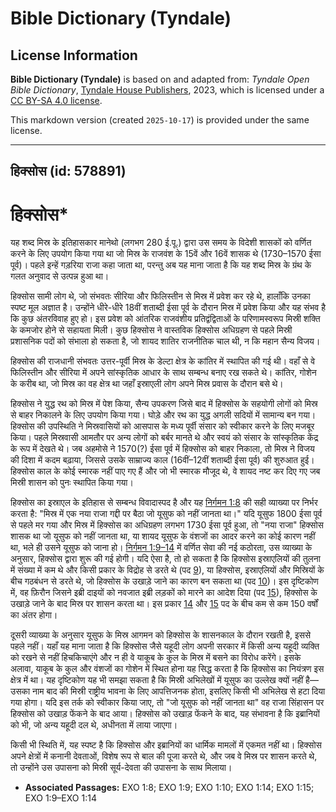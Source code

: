 # Bible Dictionary (Tyndale)

## License Information

**Bible Dictionary (Tyndale)** is based on and adapted from: _Tyndale Open Bible Dictionary_, [Tyndale House Publishers](https://tyndaleopenresources.com/), 2023, which is licensed under a [CC BY-SA 4.0 license](https://creativecommons.org/licenses/by-sa/4.0/legalcode.en).

This markdown version (created `2025-10-17`) is provided under the same license.



--------------------------------

## हिक्सोस (id: 578891)

हिक्सोस\*
=========

यह शब्द मिस्र के इतिहासकार मानेथो (लगभग 280 ई.पू.) द्वारा उस समय के विदेशी शासकों को वर्णित करने के लिए उपयोग किया गया था जो मिस्र के राजवंश के 15वें और 16वें शासक थे (1730–1570 ईसा पूर्व)। पहले इन्हें गड़रिया राजा कहा जाता था, परन्तु अब यह माना जाता है कि यह शब्द मिस्र के ग्रंथ के गलत अनुवाद से उत्पन्न हुआ था।

हिक्सोस सामी लोग थे, जो संभवतः सीरिया और फिलिस्तीन से मिस्र में प्रवेश कर रहे थे, हालाँकि उनका स्पष्ट मूल अज्ञात है। उन्होंने धीरे\-धीरे 18वीं शताब्दी ईसा पूर्व के दौरान मिस्र में प्रवेश किया और यह संभव है कि कुछ अंतरविवाह हुए हो। इस प्रवेश को आंतरिक राजवंशीय प्रतिद्वंद्विताओं के परिणामस्वरूप मिस्री शक्ति के कमजोर होने से सहायता मिली। कुछ हिक्सोस ने वास्तविक हिक्सोस अधिग्रहण से पहले मिस्री प्रशासनिक पदों को संभाला हो सकता है, जो शायद शातिर राजनीतिक चाल थी, न कि महान सैन्य विजय।

हिक्सोस की राजधानी संभवतः उत्तर\-पूर्वी मिस्र के डेल्टा क्षेत्र के कांतिर में स्थापित की गई थी। वहाँ से वे फिलिस्तीन और सीरिया में अपने सांस्कृतिक आधार के साथ सम्बन्ध बनाए रख सकते थे। कांतिर, गोशेन के करीब था, जो मिस्र का वह क्षेत्र था जहाँ इस्राएली लोग अपने मिस्र प्रवास के दौरान बसे थे।

हिक्सोस ने युद्ध रथ को मिस्र में पेश किया, सैन्य उपकरण जिसे बाद में हिक्सोस के सहयोगी लोगों को मिस्र से बाहर निकालने के लिए उपयोग किया गया। घोड़े और रथ का युद्ध अगली सदियों में सामान्य बन गया। हिक्सोस की उपस्थिति ने मिस्रवासियों को आसपास के मध्य पूर्वी संसार को स्वीकार करने के लिए मजबूर किया। पहले मिस्रवासी आमतौर पर अन्य लोगों को बर्बर मानते थे और स्वयं को संसार के सांस्कृतिक केंद्र के रूप में देखते थे। जब अहमोसे ने 1570(?) ईसा पूर्व में हिक्सोस को बाहर निकाला, तो मिस्र ने विजय की दिशा में कदम बढ़ाया, जिससे उसके साम्राज्य काल (16वीं–12वीं शताब्दी ईसा पूर्व) की शुरुआत हुई। हिक्सोस काल के कोई स्मारक नहीं पाए गए हैं और जो भी स्मारक मौजूद थे, वे शायद नष्ट कर दिए गए जब मिस्री शासन को पुनः स्थापित किया गया।

हिक्सोस का इस्राएल के इतिहास से सम्बन्ध विवादास्पद है और यह [निर्गमन 1:8](https://ref.ly/Exod1:8) की सही व्याख्या पर निर्भर करता है: "मिस्र में एक नया राजा गद्दी पर बैठा जो यूसुफ को नहीं जानता था।" यदि यूसुफ 1800 ईसा पूर्व से पहले मर गया और मिस्र में हिक्सोस का अधिग्रहण लगभग 1730 ईसा पूर्व हुआ, तो "नया राजा" हिक्सोस शासक था जो यूसुफ को नहीं जानता था, या शायद यूसुफ के वंशजों का आदर करने का कोई कारण नहीं था, भले ही उसने यूसुफ को जाना हो। [निर्गमन 1:9–14](https://ref.ly/Exod1:9-Exod1:14) में वर्णित सेवा की नई कठोरता, उस व्याख्या के अनुसार, हिक्सोस द्वारा शुरू की गई होगी। यदि ऐसा है, तो हो सकता है कि हिक्सोस इस्राएलियों की तुलना में संख्या में कम थे और किसी प्रकार के विद्रोह से डरते थे (पद [9](https://ref.ly/Exod1:9)), या हिक्सोस, इस्राएलियों और मिस्रियों के बीच गठबंधन से डरते थे, जो हिक्सोस के उखाड़े जाने का कारण बन सकता था (पद [10](https://ref.ly/Exod1:10))। इस दृष्टिकोण में, वह फ़िरौन जिसने इब्री दाइयों को नवजात इब्री लड़कों को मारने का आदेश दिया (पद [15](https://ref.ly/Exod1:15)), हिक्सोस के उखाड़े जाने के बाद मिस्र पर शासन करता था। इस प्रकार [14](https://ref.ly/Exod1:14) और [15](https://ref.ly/Exod1:15) पद के बीच कम से कम 150 वर्षों का अंतर होगा।

दूसरी व्याख्या के अनुसार यूसुफ के मिस्र आगमन को हिक्सोस के शासनकाल के दौरान रखती है, इससे पहले नहीं। यहाँ यह माना जाता है कि हिक्सोस जैसे यहूदी लोग अपनी सरकार में किसी अन्य यहूदी व्यक्ति को रखने से नहीं हिचकिचाएंगे और न ही वे याकूब के कुल के मिस्र में बसने का विरोध करेंगे। इसके अलावा, याकूब के कुल और वंशजों का गोशेन में स्थित होना यह सिद्ध करता है कि हिक्सोस का नियंत्रण इस क्षेत्र में था। यह दृष्टिकोण यह भी समझा सकता है कि मिस्री अभिलेखों में यूसुफ का उल्लेख क्यों नहीं है—उसका नाम बाद की मिस्री राष्ट्रीय भावना के लिए आपत्तिजनक होता, इसलिए किसी भी अभिलेख से हटा दिया गया होगा। यदि इस तर्क को स्वीकार किया जाए, तो "जो यूसुफ को नहीं जानता था" वह राजा सिंहासन पर हिक्सोस को उखाड़ फेंकने के बाद आया। हिक्सोस को उखाड़ फेंकने के बाद, यह संभावना है कि इब्रानियों को भी, जो अन्य यहूदी दल थे, अधीनता में लाया जाएगा।

किसी भी स्थिति में, यह स्पष्ट है कि हिक्सोस और इब्रानियों का धार्मिक मामलों में एकमत नहीं था। हिक्सोस अपने क्षेत्रों में कनानी देवताओं, विशेष रूप से बाल की पूजा करते थे, और जब वे मिस्र पर शासन करते थे, तो उन्होंने उस उपासना को मिस्री सूर्य\-देवता की उपासना के साथ मिलाया।

* **Associated Passages:** EXO 1:8; EXO 1:9; EXO 1:10; EXO 1:14; EXO 1:15; EXO 1:9–EXO 1:14

